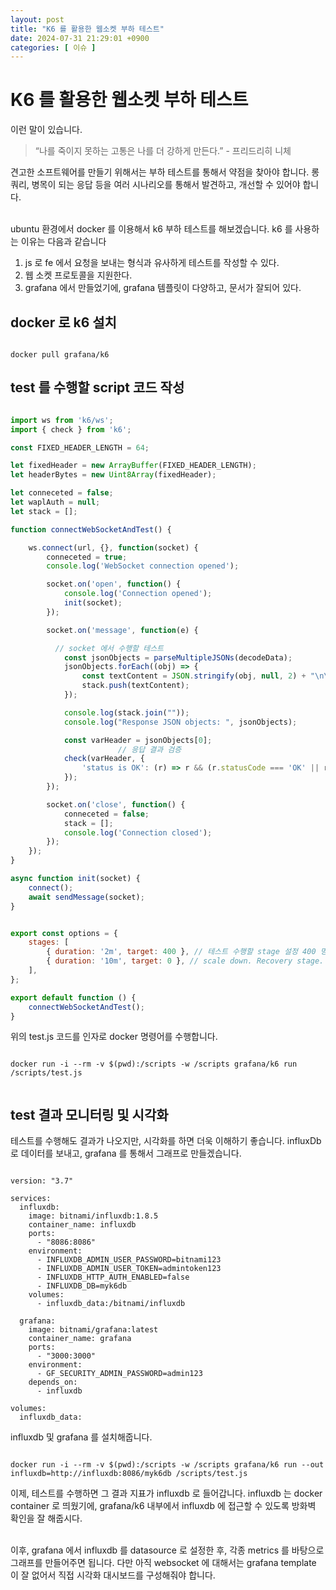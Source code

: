 ```yaml
---
layout: post
title: "K6 를 활용한 웹소켓 부하 테스트"
date: 2024-07-31 21:29:01 +0900
categories: [ 이슈 ]
---
```


# K6 를 활용한 웹소켓 부하 테스트

이런 말이 있습니다.

> “나를 죽이지 못하는 고통은 나를 더 강하게 만든다.” - 프리드리히 니체

견고한 소프트웨어를 만들기 위해서는 부하 테스트를 통해서 약점을 찾아야 합니다. 롱쿼리, 병목이 되는 응답 등을 여러 시나리오를 통해서 발견하고, 개선할 수 있어야 합니다.

<br><span>
ubuntu 환경에서 docker 를 이용해서 k6 부하 테스트를 해보겠습니다. k6 를 사용하는 이유는 다음과 같습니다
1. js 로 fe 에서 요청을 보내는 형식과 유사하게 테스트를 작성할 수 있다.
2. 웹 소켓 프로토콜을 지원한다.
3. grafana 에서 만들었기에, grafana 템플릿이 다양하고, 문서가 잘되어 있다.

## docker 로 k6 설치

```shell

docker pull grafana/k6

```

## test 를 수행할 script 코드 작성

```javascript

import ws from 'k6/ws';
import { check } from 'k6';

const FIXED_HEADER_LENGTH = 64;

let fixedHeader = new ArrayBuffer(FIXED_HEADER_LENGTH);
let headerBytes = new Uint8Array(fixedHeader);

let conneceted = false;
let waplAuth = null;
let stack = [];

function connectWebSocketAndTest() {

    ws.connect(url, {}, function(socket) {
        conneceted = true;
        console.log('WebSocket connection opened');

        socket.on('open', function() {
            console.log('Connection opened');
            init(socket);
        });

        socket.on('message', function(e) {

          // socket 에서 수행할 테스트
            const jsonObjects = parseMultipleJSONs(decodeData);
            jsonObjects.forEach((obj) => {
                const textContent = JSON.stringify(obj, null, 2) + "\n\n";
                stack.push(textContent);
            });

            console.log(stack.join(""));
            console.log("Response JSON objects: ", jsonObjects);

            const varHeader = jsonObjects[0];
						// 응답 결과 검증
            check(varHeader, {
                'status is OK': (r) => r && (r.statusCode === 'OK' || r.statusCode === 200)
            });
        });

        socket.on('close', function() {
            conneceted = false;
            stack = [];
            console.log('Connection closed');
        });
    });
}

async function init(socket) {
    connect();
    await sendMessage(socket);
}


export const options = {
    stages: [
        { duration: '2m', target: 400 }, // 테스트 수행할 stage 설정 400 명의 vuser 로 2 분간 테스트
        { duration: '10m', target: 0 }, // scale down. Recovery stage.
    ],
};

export default function () {
    connectWebSocketAndTest();
}


```

위의 test.js 코드를 인자로 docker 명령어를 수행합니다.

```shell

docker run -i --rm -v $(pwd):/scripts -w /scripts grafana/k6 run /scripts/test.js


```

## test 결과 모니터링 및 시각화

테스트를 수행해도 결과가 나오지만, 시각화를 하면 더욱 이해하기 좋습니다. influxDb 로 데이터를 보내고, grafana 를 통해서 그래프로 만들겠습니다.

```shell

version: "3.7"

services:
  influxdb:
    image: bitnami/influxdb:1.8.5
    container_name: influxdb
    ports:
      - "8086:8086"
    environment:
      - INFLUXDB_ADMIN_USER_PASSWORD=bitnami123
      - INFLUXDB_ADMIN_USER_TOKEN=admintoken123
      - INFLUXDB_HTTP_AUTH_ENABLED=false
      - INFLUXDB_DB=myk6db
    volumes:
      - influxdb_data:/bitnami/influxdb

  grafana:
    image: bitnami/grafana:latest
    container_name: grafana
    ports:
      - "3000:3000"
    environment:
      - GF_SECURITY_ADMIN_PASSWORD=admin123
    depends_on:
      - influxdb

volumes:
  influxdb_data:

```

influxdb 및 grafana 를 설치해줍니다.

```shell

docker run -i --rm -v $(pwd):/scripts -w /scripts grafana/k6 run --out influxdb=http://influxdb:8086/myk6db /scripts/test.js

```

이제, 테스트를 수행하면 그 결과 지표가 influxdb 로 들어갑니다. influxdb 는 docker container 로 띄웠기에, grafana/k6 내부에서 influxdb 에 접근할 수 있도록 방화벽 확인을 잘 해줍시다.

<br><span> 이후, grafana 에서 influxdb 를 datasource 로 설정한 후, 각종 metrics 를 바탕으로 그래프를 만들어주면 됩니다. 다만 아직 websocket 에 대해서는 grafana template 이 잘 없어서 직접 시각화 대시보드를 구성해줘야 합니다.
